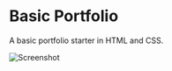 # Basic Portfolio

A basic portfolio starter in HTML and CSS.

![Screenshot](https://i.ibb.co/bdtLRLP/image.png)